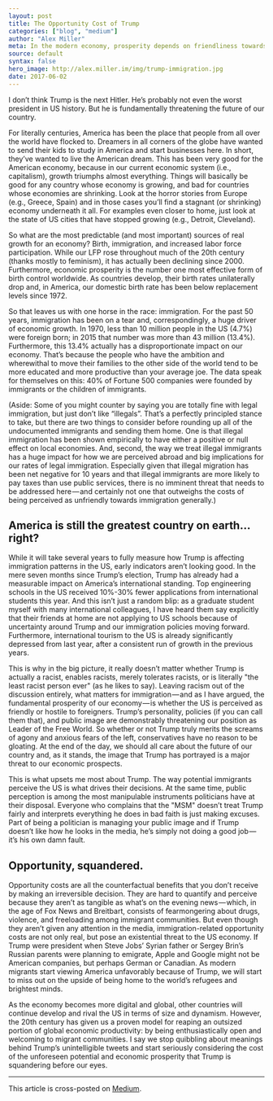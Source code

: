 ```yaml
---
layout: post
title: The Opportunity Cost of Trump
categories: ["blog", "medium"]
author: "Alex Miller"
meta: In the modern economy, prosperity depends on friendliness towards foreigners and high-levels of immigration.
source: default
syntax: false
hero_image: http://alex.miller.im/img/trump-immigration.jpg
date: 2017-06-02
---
```


I don’t think Trump is the next Hitler. He’s probably not even the worst president in US history. But he is fundamentally threatening the future of our country.

For literally centuries, America has been the place that people from all over the world have flocked to. Dreamers in all corners of the globe have wanted to send their kids to study in America and start businesses here. In short, they’ve wanted to live the American dream. This has been very good for the American economy, because in our current economic system (i.e., capitalism), growth triumphs almost everything. Things will basically be good for any country whose economy is growing, and bad for countries whose economies are shrinking. Look at the horror stories from Europe (e.g., Greece, Spain) and in those cases you’ll find a stagnant (or shrinking) economy underneath it all. For examples even closer to home, just look at the state of US cities that have stopped growing (e.g., Detroit, Cleveland).

So what are the most predictable (and most important) sources of real growth for an economy? Birth, immigration, and increased labor force participation. While our LFP rose throughout much of the 20th century (thanks mostly to feminism), it has actually been declining since 2000. Furthermore, economic prosperity is the number one most effective form of birth control worldwide. As countries develop, their birth rates unilaterally drop and, in America, our domestic birth rate has been below replacement levels since 1972.

So that leaves us with one horse in the race: immigration. For the past 50 years, immigration has been on a tear and, correspondingly, a huge driver of economic growth. In 1970, less than 10 million people in the US (4.7%) were foreign born; in 2015 that number was more than 43 million (13.4%). Furthermore, this 13.4% actually has a disproportionate impact on our economy. That’s because the people who have the ambition and wherewithal to move their families to the other side of the world tend to be more educated and more productive than your average joe. The data speak for themselves on this: 40% of Fortune 500 companies were founded by immigrants or the children of immigrants.

(Aside: Some of you might counter by saying you are totally fine with legal immigration, but just don’t like “illegals”. That’s a perfectly principled stance to take, but there are two things to consider before rounding up all of the undocumented immigrants and sending them home. One is that illegal immigration has been shown empirically to have either a positive or null effect on local economies. And, second, the way we treat illegal immigrants has a huge impact for how we are perceived abroad and big implications for our rates of legal immigration. Especially given that illegal migration has been net negative for 10 years and that illegal immigrants are more likely to pay taxes than use public services, there is no imminent threat that needs to be addressed here — and certainly not one that outweighs the costs of being perceived as unfriendly towards immigration generally.)

## America is still the greatest country on earth… right?

While it will take several years to fully measure how Trump is affecting immigration patterns in the US, early indicators aren’t looking good. In the mere seven months since Trump’s election, Trump has already had a measurable impact on America’s international standing. Top engineering schools in the US received 10%-30% fewer applications from international students this year. And this isn’t just a random blip: as a graduate student myself with many international colleagues, I have heard them say explicitly that their friends at home are not applying to US schools because of uncertainty around Trump and our immigration policies moving forward. Furthermore, international tourism to the US is already significantly depressed from last year, after a consistent run of growth in the previous years.

This is why in the big picture, it really doesn’t matter whether Trump is actually a racist, enables racists, merely tolerates racists, or is literally "the least racist person ever" (as he likes to say). Leaving racism out of the discussion entirely, what matters for immigration — and as I have argued, the fundamental prosperity of our economy — is whether the US is perceived as friendly or hostile to foreigners. Trump’s personality, policies (if you can call them that), and public image are demonstrably threatening our position as Leader of the Free World. So whether or not Trump truly merits the screams of agony and anxious fears of the left, conservatives have no reason to be gloating. At the end of the day, we should all care about the future of our country and, as it stands, the image that Trump has portrayed is a major threat to our economic prospects.

This is what upsets me most about Trump. The way potential immigrants perceive the US is what drives their decisions. At the same time, public perception is among the most manipulable instruments politicians have at their disposal. Everyone who complains that the "MSM" doesn’t treat Trump fairly and interprets everything he does in bad faith is just making excuses. Part of being a politician is managing your public image and if Trump doesn’t like how he looks in the media, he’s simply not doing a good job — it’s his own damn fault.

## Opportunity, squandered.

Opportunity costs are all the counterfactual benefits that you don’t receive by making an irreversible decision. They are hard to quantify and perceive because they aren’t as tangible as what’s on the evening news — which, in the age of Fox News and Breitbart, consists of fearmongering about drugs, violence, and freeloading among immigrant communities. But even though they aren’t given any attention in the media, immigration-related opportunity costs are not only real, but pose an existential threat to the US economy. If Trump were president when Steve Jobs’ Syrian father or Sergey Brin’s Russian parents were planning to emigrate, Apple and Google might not be American companies, but perhaps German or Canadian. As modern migrants start viewing America unfavorably because of Trump, we will start to miss out on the upside of being home to the world’s refugees and brightest minds.

As the economy becomes more digital and global, other countries will continue develop and rival the US in terms of size and dynamism. However, the 20th century has given us a proven model for reaping an outsized portion of global economic productivity: by being enthusiastically open and welcoming to migrant communities. I say we stop quibbling about meanings behind Trump’s unintelligible tweets and start seriously considering the cost of the unforeseen potential and economic prosperity that Trump is squandering before our eyes.

---

This article is cross-posted on [Medium](https://medium.com/@alexpmiller/the-opportunity-of-cost-of-trump-db780364878c).
